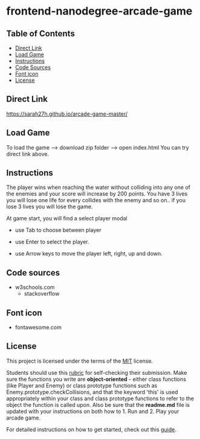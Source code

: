 frontend-nanodegree-arcade-game
===============================

## Table of Contents

* [Direct Link](#direct-link)
* [Load Game](#load-game)
* [Instructions](#instructions)
* [Code Sources](#code-sources)
* [Font icon](#font-icon)
* [License](#license)

## Direct Link
https://sarah27h.github.io/arcade-game-master/

## Load Game

To load the game --> download zip folder --> open index.html
You can try direct link above.

## Instructions

The player wins when reaching the water without colliding into any one of the enemies and your score will increase by 200 points. You have 3 lives you will lose one life for every collides with the enemy and so on.. if you lose 3 lives you will lose the game.

At game start, you will find a select player modal

- use Tab to choose between player

- use Enter to select the player.

- use Arrow keys to move the player left, right, up and down.

## Code sources

  - w3schools.com
	- stackoverflow

## Font icon

  - fontawesome.com

## License

This project is licensed under the terms of the <a href="https://choosealicense.com/licenses/mit/" rel="nofollow">MIT</a> license.

Students should use this [rubric](https://review.udacity.com/#!/projects/2696458597/rubric) for self-checking their submission. Make sure the functions you write are **object-oriented** - either class functions (like Player and Enemy) or class prototype functions such as Enemy.prototype.checkCollisions, and that the keyword 'this' is used appropriately within your class and class prototype functions to refer to the object the function is called upon. Also be sure that the **readme.md** file is updated with your instructions on both how to 1. Run and 2. Play your arcade game.

For detailed instructions on how to get started, check out this [guide](https://docs.google.com/document/d/1v01aScPjSWCCWQLIpFqvg3-vXLH2e8_SZQKC8jNO0Dc/pub?embedded=true).
